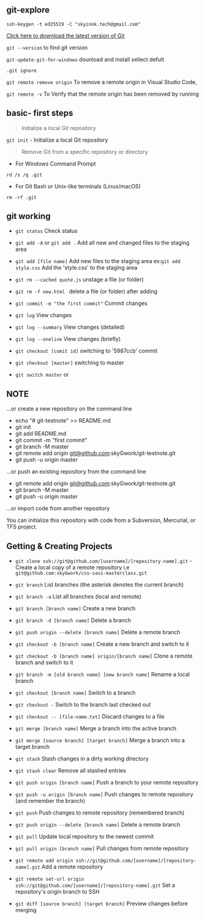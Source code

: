 ## git-explore

`ssh-keygen -t ed25519 -C "skyinnk.tech@gmail.com"`

[Click here to download the latest version of Git](https://git-scm.com/)

`git --version` to find git version

`git-update-git-for-windows` dounload and install sellect defult

`.git ignore`

`git remote remove origin` To remove a remote origin in Visual Studio Code,

`git remote -v` To Verify that the remote origin has been removed by running

## basic- first steps

> Initialize a local Git repository

`git init` - Initialize a local Git repository

> Remove Git from a specific repository or directory

- For Windows Command Prompt

`rd /s /q .git`

- For Git Bash or Unix-like terminals (Linux/macOS)

`rm -rf .git`

## git working

- `git status` Check status
- `git add -A` or `git add .` Add all new and changed files to the staging area

- `git add [file name]` Add new files to the staging area ex:`git add style.css` Add the 'style.css' to the staging area

- `git rm --cached quote.js` unstage a file (or folder)
- `git rm -f new.html ` delete a file (or folder) after adding

- `git commit -m "the first commit"` Commit changes

- `git log` View changes
- `git log --summary` View changes (detailed)
- `git log --oneline` View changes (briefly)

- `git checkout [comit id]` switching to '5987ccb' commit
- `git checkout [master]` switching to master
- `git switch master` or

## NOTE

…or create a new repository on the command line

- echo "# git-testnote" >> README.md
- git init
- git add README.md
- git commit -m "first commit"
- git branch -M master
- git remote add origin git@github.com:skyGwork/git-testnote.git
- git push -u origin master

…or push an existing repository from the command line

- git remote add origin git@github.com:skyGwork/git-testnote.git
- git branch -M master
- git push -u origin master

…or import code from another repository

You can initialize this repository with code from a Subversion, Mercurial, or TFS project.

## Getting & Creating Projects

- `git clone ssh://git@github.com/[username]/[repository-name].git` - Create a local copy of a remote repository i.e `git@github.com:skyGwork/css-sass-masterclass.git`

- `git branch` List branches (the asterisk denotes the current branch)

- `git branch -a` List all branches (local and remote)
- `git branch [branch name]` Create a new branch
- `git branch -d [branch name]` Delete a branch
- `git push origin --delete [branch name]` Delete a remote branch

- `git checkout -b [branch name]` Create a new branch and switch to it

- `git checkout -b [branch name] origin/[branch name]` Clone a remote branch and switch to it
- `git branch -m [old branch name] [new branch name]` Rename a local branch
- `git checkout [branch name]` Switch to a branch
- `git checkout -` Switch to the branch last checked out
- `git checkout -- [file-name.txt]` Discard changes to a file

- `git merge [branch name]` Merge a branch into the active branch
- `git merge [source branch] [target branch]` Merge a branch into a target branch

- `git stash` Stash changes in a dirty working directory
- `git stash clear` Remove all stashed entries

- `git push origin [branch name]` Push a branch to your remote repository
- `git push -u origin [branch name]` Push changes to remote repository (and remember the branch)
- `git push` Push changes to remote repository (remembered branch)
- `git push origin --delete [branch name]` Delete a remote branch
- `git pull` Update local repository to the newest commit
- `git pull origin [branch name]` Pull changes from remote repository

- `git remote add origin ssh://git@github.com/[username]/[repository-name].git` Add a remote repository
- `git remote set-url origin ssh://git@github.com/[username]/[repository-name].git` Set a repository's origin branch to SSH
- `git diff [source branch] [target branch]` Preview changes before merging
